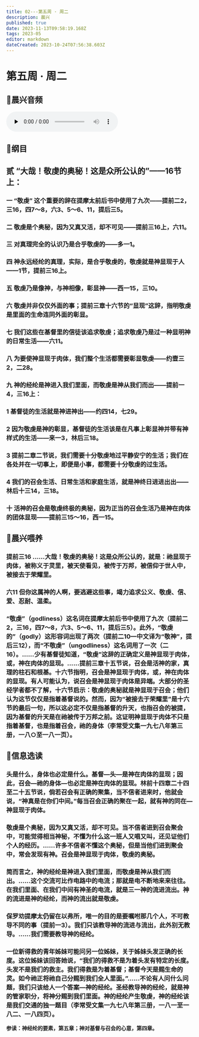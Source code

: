 ```yaml
---
title: 02---第五周 · 周二
description: 晨兴
published: true
date: 2023-11-13T09:58:19.168Z
tags: 2023-05
editor: markdown
dateCreated: 2023-10-24T07:56:38.603Z
---
```


# 第五周 · 周二
## 🎵晨兴音频
<audio id="audio" controls="" preload="none">
      <source id="mp3" src="/2023-05/week5/week5day2.mp3">
</audio>

## 📖纲目

## 贰  “大哉！敬虔的奥秘！这是众所公认的”——16节上：

### 一  “敬虔” 这个重要的辞在提摩太前后书中使用了九次——提前二2，三16，四7～8，六3、5～6、11，提后三5。

### 二  敬虔是个奥秘，因为又真又活，却不可见——提前三16上，六11。

### 三  对真理完全的认识乃是合乎敬虔的——多一1。

### 四  神永远经纶的真理，实际，是合乎敬虔的，敬虔就是神显现于人——1节，提前三16上。

### 五  敬虔乃是像神，与神相像，彰显神——西一15，三10。

### 六  敬虔并非仅仅外面的事；提前三章十六节的“显现”这辞，指明敬虔是里面的生命连同外面的彰显。

### 七 我们这些在基督里的信徒该追求敬虔；追求敬虔乃是过一种显明神的日常生活——六11。

### 八 为要使神显现于肉体，我们整个生活都需要彰显敬虔——约壹三2，二28。

### 九  神的经纶是神进入我们里面，而敬虔是神从我们而出——提前一4，三16上：

### 1  基督徒的生活就是神进神出——约四14，七29。

### 2  因为敬虔是神的彰显，基督徒的生活该是在凡事上彰显神并带有神样式的生活——来一3，林后三18。

### 3  提前二章二节说，我们需要十分敬虔地过平静安宁的生活；我们在各处并在一切事上，即便是小事，都需要十分敬虔的过生活。

### 4  我们的召会生活、日常生活和家庭生活，就是神终日进进出出——林后十三14，三18。

### 十  活神的召会是敬虔终极的奥秘，因为正当的召会生活乃是神在肉体的团体显现——提前三15～16，西一15。

## 📖晨兴喂养

### **提前三16    ……大哉！敬虔的奥秘！这是众所公认的，就是：祂显现于肉体，被称义于灵里，被天使看见，被传于万邦，被信仰于世人中，被接去于荣耀里。**

### **六11    但你这属神的人啊，要逃避这些事，竭力追求公义、敬虔、信、爱、忍耐、温柔。**

### “敬虔”（godliness）这名词在提摩太前后书中使用了九次（提前二2，三16，四7～8，六3、5～6、11，提后三5）。此外，“敬虔的”（godly）这形容词出现了两次（提前二10—中文译为“敬神”，提后三12），而“不敬虔”（ungodliness）这名词用了一次（二16）。……少有基督徒知道，“敬虔”这辞的正确定义是神显现于肉体，或，神在肉体的显现。……提前三章十五节说，召会是活神的家，真理的柱石和根基。十六节指明，召会是神显现于肉体，或，神在肉体的显现。有人可能认为，说召会是神显现于肉体是异端。大部分的圣经学者都不了解，十六节启示：敬虔的奥秘就是神显现于召会；他们认为这节仅仅是指着基督说的。然而，因为“被接去于荣耀里”是十六节的最后一句，所以这必定不仅是指基督的升天，也指召会的被提，因为基督的升天是在祂被传于万邦之前。这证明神显现于肉体不只是指着基督，也是指着召会，祂的身体（李常受文集一九七八年第三册，一八○至一八一页）。

## 📖信息选读

### 头是什么，身体也必定是什么。基督—头—是神在肉体的显现；因此，召会—祂的身体—也必定是神在肉体的显现。林前十四章二十四至二十五节说，倘若召会有正确的聚集，当不信者进来时，他就会说，“神真是在你们中间。”每当召会正确的聚在一起，就有神的同在—神显现于肉体。

### 敬虔是个奥秘，因为又真又活，却不可见。当不信者进到召会聚会中，可能觉得相当神秘，不懂为什么这一班人又唱又叫，还见证他们个人的经历。……许多不信者不懂这个奥秘，但是当他们进到聚会中，常会发现有神。召会是神显现于肉体，敬虔的奥秘。

### 简而言之，神的经纶是神进入我们里面，而敬虔是神从我们而出。……这个交流可比作电路中的电流；那就是电不断地来来往往。在我们里面、在我们中间有神圣的电流，就是三一神的流进流出。神的流进是神的经纶，而神的流出就是敬虔。

### 保罗劝提摩太仍留在以弗所，唯一的目的是要嘱咐那几个人，不可教导不同的事（提前一3）。我们只该教导神的流进与流出，此外别无教导。……我们需要教导神的经纶。

### 一位新得救的青年姊妹可能问另一位姊妹，关于姊妹头发正确的长度。这位姊妹该回答她说，“我们的得救不是为着头发有特定的长度。头发不是我们的救主。我们得救是为着基督；基督今天是赐生命的灵。如今祂正将祂自己分赐到我们全人里面。”……不论有人问什么问题，我们只该给人一个答案—神的经纶。圣经教导神的经纶，就是神的管家职分，将神分赐到我们里面。神的经纶产生敬虔，神的经纶该是我们交通的独一题目（李常受文集一九七八年第三册，一八一至一八二、一八四页）。

**参读：神经纶的要素，第五章；神对基督与召会的心意，第四章。**
<!-- Google tag (gtag.js) -->
<script async src="https://www.googletagmanager.com/gtag/js?id=G-1P8709Z16T"></script>
<script>
  window.dataLayer = window.dataLayer || [];
  function gtag(){dataLayer.push(arguments);}
  gtag('js', new Date());

  gtag('config', 'G-1P8709Z16T');
</script>
